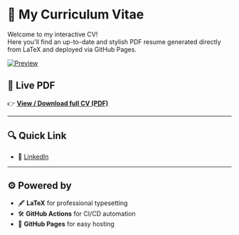# 📄 My Curriculum Vitae

Welcome to my interactive CV!  
Here you'll find an up-to-date and stylish PDF resume generated directly from LaTeX and deployed via GitHub Pages.

[![Preview](https://hathor875.github.io/CV/preview.jpg?v=11)](https://hathor875.github.io/CV/main.pdf)

## 🔗 Live PDF
👉 **[View / Download full CV (PDF)](https://hathor875.github.io/CV/main.pdf)**

---

## 🔍 Quick Link

- 💼 [LinkedIn](https://www.linkedin.com/in/krzysztof-cieslik)  

---

## ⚙️ Powered by

- 🖋️ **LaTeX** for professional typesetting  
- 🛠️ **GitHub Actions** for CI/CD automation  
- 🚀 **GitHub Pages** for easy hosting

